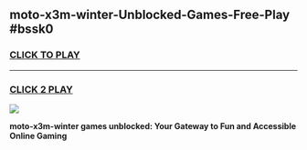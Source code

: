 
## moto-x3m-winter-Unblocked-Games-Free-Play #bssk0
<h3>
<a href="https://us.freeplayer.one?title=moto-x3m-winter&ref=9M">CLICK TO PLAY</a></h3>
<hr>

<h3>
<a href="https://us.freeplayer.one?title=moto-x3m-winter&ref=9M">CLICK 2 PLAY</a>
  
</h3>

<a href="https://us.freeplayer.one?title=moto-x3m-winter&ref=9M"><img src="https://clearcache.store/games.png"></a>


**moto-x3m-winter games unblocked: Your Gateway to Fun and Accessible Online Gaming**
